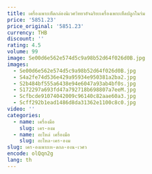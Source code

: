 ```yaml
---
title: เครื่องเพาะเห็ดกล่องนิเวศวิทยาอัจฉริยะเครื่องเพาะเห็ดปลูกในร่ม
price: '5851.23'
price_original: '5851.23'
currency: THB
discount: ''
rating: 4.5
volume: 99
image: Se00d6e562e574d5c9a98b52d64f026d0B.jpg
images:
  - Se00d6e562e574d5c9a98b52d64f026d0B.jpg
  - S4a2fe74d536e429a95934e950381a2ba2.jpg
  - S2b484bf555a6438e94e6047a93ab4bf0s.jpg
  - S172297a693fd47a792718b698807a7eeM.jpg
  - Scfbcde91074042009c96140c82aae60a3.jpg
  - Scff292b1ead1486d8da31362e1100c8c0.jpg
video: ''
categories:
  - name: เครื่องมือ
    slug: เคร-องม
  - name: อะไหล่ เครื่องมือ
    slug: อะไหล-เคร-องม
slug: เคร-องเพาะเห-ดกล-องน-เวศว
encode: olQqn2g
lang: th
---
```

  